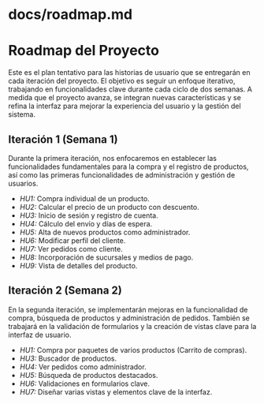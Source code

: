 # docs/roadmap.md

# Roadmap del Proyecto

Este es el plan tentativo para las historias de usuario que se entregarán en cada iteración del proyecto. El objetivo es seguir un enfoque iterativo, trabajando en funcionalidades clave durante cada ciclo de dos semanas. A medida que el proyecto avanza, se integran nuevas características y se refina la interfaz para mejorar la experiencia del usuario y la gestión del sistema.

## Iteración 1 (Semana 1)
Durante la primera iteración, nos enfocaremos en establecer las funcionalidades fundamentales para la compra y el registro de productos, así como las primeras funcionalidades de administración y gestión de usuarios.

- *HU1:* Compra individual de un producto.  
- *HU2:* Calcular el precio de un producto con descuento.  
- *HU3:* Inicio de sesión y registro de cuenta.  
- *HU4:* Cálculo del envío y días de espera.  
- *HU5:* Alta de nuevos productos como administrador.  
- *HU6:* Modificar perfil del cliente.  
- *HU7:* Ver pedidos como cliente.  
- *HU8:* Incorporación de sucursales y medios de pago.  
- *HU9:* Vista de detalles del producto.  

## Iteración 2 (Semana 2)
En la segunda iteración, se implementarán mejoras en la funcionalidad de compra, búsqueda de productos y administración de pedidos. También se trabajará en la validación de formularios y la creación de vistas clave para la interfaz de usuario.

- *HU1:* Compra por paquetes de varios productos (Carrito de compras).  
- *HU3:* Buscador de productos.  
- *HU4:* Ver pedidos como administrador.  
- *HU5:* Búsqueda de productos destacados.  
- *HU6:* Validaciones en formularios clave.  
- *HU7:* Diseñar varias vistas y elementos clave de la interfaz.